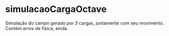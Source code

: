 # simulacaoCargaOctave
Simulação do campo gerado por 3 cargas, juntamente com seu movimento. Contém erros de física, ainda.
